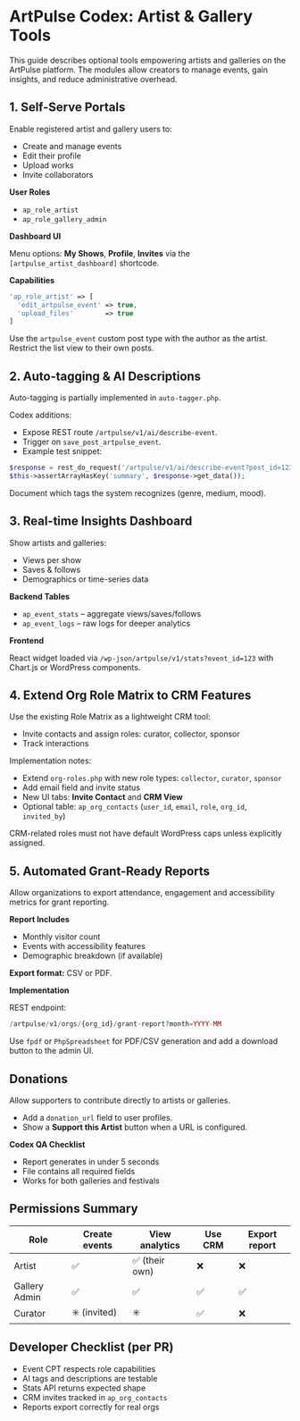 # ArtPulse Codex: Artist & Gallery Tools

This guide describes optional tools empowering artists and galleries on the ArtPulse platform. The modules allow creators to manage events, gain insights, and reduce administrative overhead.

## 1. Self-Serve Portals

Enable registered artist and gallery users to:

- Create and manage events
- Edit their profile
- Upload works
- Invite collaborators

**User Roles**

- `ap_role_artist`
- `ap_role_gallery_admin`

**Dashboard UI**

Menu options: **My Shows**, **Profile**, **Invites** via the `[artpulse_artist_dashboard]` shortcode.

**Capabilities**

```php
'ap_role_artist' => [
  'edit_artpulse_event' => true,
  'upload_files'        => true
]
```

Use the `artpulse_event` custom post type with the author as the artist. Restrict the list view to their own posts.

## 2. Auto-tagging & AI Descriptions

Auto-tagging is partially implemented in `auto-tagger.php`.

Codex additions:

- Expose REST route `/artpulse/v1/ai/describe-event`.
- Trigger on `save_post_artpulse_event`.
- Example test snippet:

```php
$response = rest_do_request('/artpulse/v1/ai/describe-event?post_id=123');
$this->assertArrayHasKey('summary', $response->get_data());
```

Document which tags the system recognizes (genre, medium, mood).

## 3. Real-time Insights Dashboard

Show artists and galleries:

- Views per show
- Saves & follows
- Demographics or time-series data

**Backend Tables**

- `ap_event_stats` – aggregate views/saves/follows
- `ap_event_logs` – raw logs for deeper analytics

**Frontend**

React widget loaded via `/wp-json/artpulse/v1/stats?event_id=123` with Chart.js or WordPress components.

## 4. Extend Org Role Matrix to CRM Features

Use the existing Role Matrix as a lightweight CRM tool:

- Invite contacts and assign roles: curator, collector, sponsor
- Track interactions

Implementation notes:

- Extend `org-roles.php` with new role types: `collector`, `curator`, `sponsor`
- Add email field and invite status
- New UI tabs: **Invite Contact** and **CRM View**
- Optional table: `ap_org_contacts` (`user_id`, `email`, `role`, `org_id`, `invited_by`)

CRM-related roles must not have default WordPress caps unless explicitly assigned.

## 5. Automated Grant-Ready Reports

Allow organizations to export attendance, engagement and accessibility metrics for grant reporting.

**Report Includes**

- Monthly visitor count
- Events with accessibility features
- Demographic breakdown (if available)

**Export format:** CSV or PDF.

**Implementation**

REST endpoint:

```php
/artpulse/v1/orgs/{org_id}/grant-report?month=YYYY-MM
```

Use `fpdf` or `PhpSpreadsheet` for PDF/CSV generation and add a download button to the admin UI.

## Donations

Allow supporters to contribute directly to artists or galleries.

- Add a `donation_url` field to user profiles.
- Show a **Support this Artist** button when a URL is configured.

**Codex QA Checklist**

- Report generates in under 5 seconds
- File contains all required fields
- Works for both galleries and festivals

## Permissions Summary

| Role         | Create events | View analytics | Use CRM | Export report |
|--------------|--------------|---------------|---------|---------------|
| Artist       | ✅           | ✅ (their own)| ❌      | ❌            |
| Gallery Admin| ✅           | ✅            | ✅      | ✅            |
| Curator      | ✳️ (invited) | ✳️           | ✅      | ❌            |

## Developer Checklist (per PR)

- Event CPT respects role capabilities
- AI tags and descriptions are testable
- Stats API returns expected shape
- CRM invites tracked in `ap_org_contacts`
- Reports export correctly for real orgs


